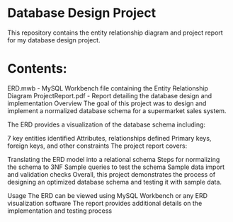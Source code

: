 # Database Design Project
This repository contains the entity relationship diagram and project report for my database design project.
# Contents:
 ERD.mwb - MySQL Workbench file containing the Entity Relationship Diagram
ProjectReport.pdf - Report detailing the database design and implementation
Overview
The goal of this project was to design and implement a normalized database schema for a supermarket sales system.

The ERD provides a visualization of the database schema including:

7 key entities identified
Attributes, relationships defined
Primary keys, foreign keys, and other constraints
The project report covers:

Translating the ERD model into a relational schema
Steps for normalizing the schema to 3NF
Sample queries to test the schema
Sample data import and validation checks
Overall, this project demonstrates the process of designing an optimized database schema and testing it with sample data.

Usage
The ERD can be viewed using MySQL Workbench or any ERD visualization software
The report provides additional details on the implementation and testing process
